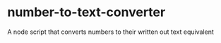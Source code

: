# number-to-text-converter
A node script that converts numbers to their written out text equivalent
